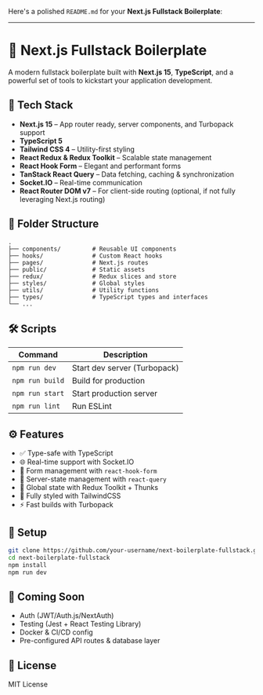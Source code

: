 Here's a polished `README.md` for your **Next.js Fullstack Boilerplate**:

---

# 🚀 Next.js Fullstack Boilerplate

A modern fullstack boilerplate built with **Next.js 15**, **TypeScript**, and a powerful set of tools to kickstart your application development.

## 🧰 Tech Stack

- **Next.js 15** – App router ready, server components, and Turbopack support
- **TypeScript 5**
- **Tailwind CSS 4** – Utility-first styling
- **React Redux & Redux Toolkit** – Scalable state management
- **React Hook Form** – Elegant and performant forms
- **TanStack React Query** – Data fetching, caching & synchronization
- **Socket.IO** – Real-time communication
- **React Router DOM v7** – For client-side routing (optional, if not fully leveraging Next.js routing)

## 📁 Folder Structure

```
.
├── components/         # Reusable UI components
├── hooks/              # Custom React hooks
├── pages/              # Next.js routes
├── public/             # Static assets
├── redux/              # Redux slices and store
├── styles/             # Global styles
├── utils/              # Utility functions
├── types/              # TypeScript types and interfaces
└── ...
```

## 🛠️ Scripts

| Command         | Description                      |
|----------------|----------------------------------|
| `npm run dev`  | Start dev server (Turbopack)     |
| `npm run build`| Build for production             |
| `npm run start`| Start production server          |
| `npm run lint` | Run ESLint                       |

## ⚙️ Features

- ✅ Type-safe with TypeScript
- 🌐 Real-time support with Socket.IO
- 🎯 Form management with `react-hook-form`
- 🔄 Server-state management with `react-query`
- 🧠 Global state with Redux Toolkit + Thunks
- 💨 Fully styled with TailwindCSS
- ⚡ Fast builds with Turbopack

## 🔧 Setup

```bash
git clone https://github.com/your-username/next-boilerplate-fullstack.git
cd next-boilerplate-fullstack
npm install
npm run dev
```

## 🧪 Coming Soon

- Auth (JWT/Auth.js/NextAuth)
- Testing (Jest + React Testing Library)
- Docker & CI/CD config
- Pre-configured API routes & database layer

## 📄 License

MIT License
